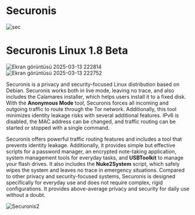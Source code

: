 # Securonis

![sec](https://github.com/user-attachments/assets/bcbf9490-829a-4592-9c3a-a2aafa491471)


# Securonis Linux 1.8 Beta 

![Ekran görüntüsü 2025-03-13 222814](https://github.com/user-attachments/assets/764afe6d-68ac-4ad6-9e0f-81aaf4dbd1a8)
![Ekran görüntüsü 2025-03-13 222752](https://github.com/user-attachments/assets/8089896f-ecfb-4528-a714-f4d73f2530c9)



Securonis is a privacy and security-focused Linux distribution based on Debian. Securonis works both in live mode, leaving no trace, and also includes the Calamares installer, which helps users install it to a fixed disk. With the **Anonymous Mode** tool, Securonis forces all incoming and outgoing traffic to route through the Tor network. Additionally, this tool minimizes identity leakage risks with several additional features. IPv6 is disabled, the MAC address can be changed, and traffic routing can be started or stopped with a single command.


Securonis offers powerful traffic routing features and includes a tool that prevents identity leakage. Additionally, it provides simple but effective scripts for a password manager, an encrypted note-taking application, system management tools for everyday tasks, and **USBToolkit** to manage your flash drives. It also includes the **Nuke2System** script, which safely wipes the system and leaves no trace in emergency situations. Compared to other privacy and security-focused systems, Securonis is designed specifically for everyday use and does not require complex, rigid configurations. It provides above-average privacy and security for daily use without a doubt.


![Securonis2](https://github.com/user-attachments/assets/b7ae9bd4-971d-4e84-8349-42fa1da14eb3)
